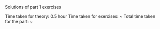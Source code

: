 Solutions of part 1 exercises

Time taken for theory: 0.5 hour
Time taken for exercises: ~
Total time taken for the part: ~